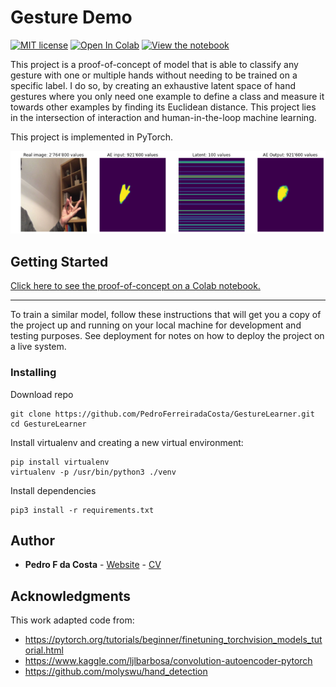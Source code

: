 # Gesture Demo
[![MIT license](http://img.shields.io/badge/license-MIT-brightgreen.svg)](https://github.com/PedroFerreiradaCosta/FaceFitOpt/blob/master/LICENSE)
[![Open In Colab](https://colab.research.google.com/assets/colab-badge.svg)](https://colab.research.google.com/gist/PedroFerreiradaCosta/4b6cf7dde3d985e6fc082f39db872628/gesturedemo.ipynb) 
[![View the notebook](https://img.shields.io/badge/render-nbviewer-orange.svg)](https://github.com/PedroFerreiradaCosta/GestureLearner/blob/main/GestureDemo.ipynb)

This project is a proof-of-concept of model
 that is able  to classify any gesture with
  one or multiple hands without  needing to
   be trained on a specific label. I do so, by 
   creating an exhaustive latent space of hand 
   gestures where you only need one example to 
   define a class and measure it towards other
   examples by finding its Euclidean distance.
   This project lies  in the intersection of interaction 
   and human-in-the-loop machine learning.
   
   This project is implemented in PyTorch.

![Distilling information](./figures/example.png)

## Getting Started
[Click here to see the proof-of-concept on a Colab notebook.](https://colab.research.google.com/gist/PedroFerreiradaCosta/4b6cf7dde3d985e6fc082f39db872628/gesturedemo.ipynb)

____

To train a similar model, follow these instructions that 
will get you a copy of the project up and running on your
 local machine for development and testing purposes. See
  deployment for notes on how to deploy the project on a live system.

### Installing 
Download repo
```
git clone https://github.com/PedroFerreiradaCosta/GestureLearner.git
cd GestureLearner
```
Install virtualenv and creating a new virtual environment:
```
pip install virtualenv
virtualenv -p /usr/bin/python3 ./venv
```
Install dependencies
```
pip3 install -r requirements.txt
```
## Author
* **Pedro F da Costa** - [Website](http://pedroferreiradacosta.github.io/) - [CV](https://pedroferreiradacosta.github.io//assets/CV_Pedro_daCosta.pdf)

## Acknowledgments
This work adapted code from:
* https://pytorch.org/tutorials/beginner/finetuning_torchvision_models_tutorial.html
* https://www.kaggle.com/ljlbarbosa/convolution-autoencoder-pytorch
* https://github.com/molyswu/hand_detection
